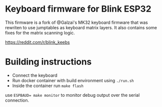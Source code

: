# Keyboard firmware for Blink ESP32

This firmware is a fork of @Galzai's MK32 keyboard firmware that was rewriten to use jumptables as keyboard matrix layers. It also contains some fixes for the matrix scanning logic.

https://reddit.com/r/blink_keebs

# Building instructions
* Connect the keyboard
* Run docker container with build environment using `./run.sh`
* Inside the container run `make flash`

use `ESPBAUD= make monitor` to monitor debug output over the serial connection.
